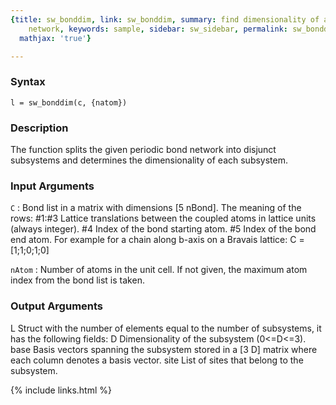 ```yaml
---
{title: sw_bonddim, link: sw_bonddim, summary: find dimensionality of a periodic bond
    network, keywords: sample, sidebar: sw_sidebar, permalink: sw_bonddim.html, folder: swfiles,
  mathjax: 'true'}

---
```


### Syntax

`l = sw_bonddim(c, {natom})`

### Description

The function splits the given periodic bond network into disjunct
subsystems and determines the dimensionality of each subsystem.
 

### Input Arguments

`C`
: Bond list in a matrix with dimensions [5 nBond]. The meaning of
  the rows:
      #1:#3   Lattice translations between the coupled atoms in
              lattice units (always integer).
      #4      Index of the bond starting atom.
      #5      Index of the bond end atom.
  For example for a chain along b-axis on a Bravais lattice:
      C = [1;1;0;1;0]

`nAtom`
: Number of atoms in the unit cell. If not given, the maximum
  atom index from the bond list is taken.

### Output Arguments

L         Struct with the number of elements equal to the number of
          subsystems, it has the following fields:
              D       Dimensionality of the subsystem (0<=D<=3).
              base    Basis vectors spanning the subsystem stored in a
                      [3 D] matrix where each column denotes a basis
                      vector.
              site    List of sites that belong to the subsystem.

{% include links.html %}
